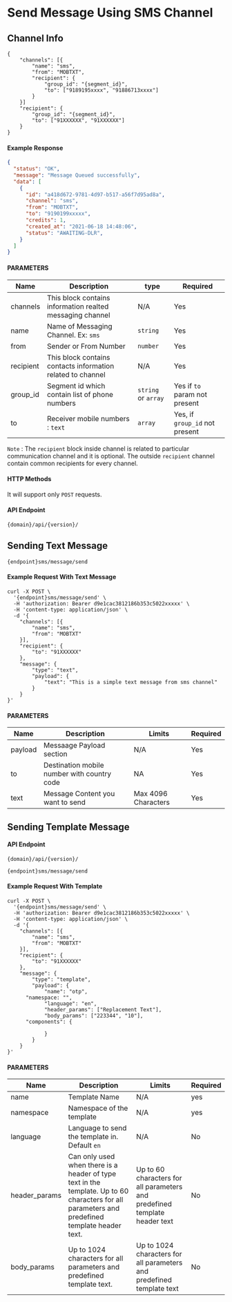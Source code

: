 # Send Message Using SMS Channel

## Channel Info

```
{
	"channels": [{
		"name": "sms",
		"from": "MOBTXT",
		"recipient": {
			"group_id": "{segment_id}",
			"to": ["9189195xxxx", "91886713xxxx"]
		}
	}]
	"recipient": {
		"group_id": "{segment_id}",
		"to": ["91XXXXXX", "91XXXXXX"]
	}
}
```

#### Example Response

```json
{
  "status": "OK",
  "message": "Message Queued successfully",
  "data": [
    {
      "id": "a418d672-9781-4d97-b517-a56f7d95ad8a",
      "channel": "sms",
      "from": "MOBTXT",
      "to": "9190199xxxxx",
      "credits": 1,
      "created_at": "2021-06-18 14:48:06",
      "status": "AWAITING-DLR",
    }
  ]
}
```

#### PARAMETERS

| Name      | Description                                                 | type                | Required                       |
| --------- | ----------------------------------------------------------- | ------------------- | ------------------------------ |
| channels  | This block contains information realted messaging channel   | N/A                 | Yes                            |
| name      | Name of Messaging Channel. Ex: `sms`                   | `string`            | Yes                            |
| from      | Sender or From Number                                       | `number`            | Yes                            |
| recipient | This block contains contacts information related to channel | N/A                 | Yes                            |
| group_id  | Segment id which contain list of phone numbers              | `string` or `array` | Yes if `to` param not present  |
| to        | Receiver mobile numbers : `text`                            | `array`             | Yes, if `group_id` not present |

`Note` : The `recipient` block inside channel is related to particular communication channel and it is optional. The outside `recipient` channel contain common recipients for every channel.

#### HTTP Methods

It will support only `POST` requests.

#### API Endpoint

```
{domain}/api/{version}/
```

## Sending Text Message

```
{endpoint}sms/message/send
```

#### Example Request With Text Message

```
curl -X POST \
  '{endpoint}sms/message/send' \
  -H 'authorization: Bearer d9e1cac3812186b353c5022xxxxx' \
  -H 'content-type: application/json' \
  -d '{
	"channels": [{
		"name": "sms",
		"from": "MOBTXT"
	}],
	"recipient": {
		"to": "91XXXXXX"
	},
	"message": {
        "type": "text",
		"payload": {
			"text": "This is a simple text message from sms channel"
		}
	}
}'
```

#### PARAMETERS

| Name    | Description                                 | Limits              | Required |
| ------- | ------------------------------------------- | ------------------- | -------- |
| payload | Messaage Payload section                    | N/A                 | Yes      |
| to      | Destination mobile number with country code | NA                  | Yes      |
| text    | Message Content you want to send            | Max 4096 Characters | Yes      |

## Sending Template Message

#### API Endpoint

```
{domain}/api/{version}/
```

```
{endpoint}sms/message/send
```

#### Example Request With Template

```
curl -X POST \
  '{endpoint}sms/message/send' \
  -H 'authorization: Bearer d9e1cac3812186b353c5022xxxxx' \
  -H 'content-type: application/json' \
  -d '{
	"channels": [{
		"name": "sms",
		"from": "MOBTXT"
	}],
	"recipient": {
		"to": "91XXXXXX"
	},
	"message": {
        "type": "template",
		"payload": {
			"name": "otp",
      "namespace: "",
			"language": "en",
			"header_params": ["Replacement Text"],
			"body_params": ["223344", "10"],
      "components": {

            }
		}
	}
}'
```

#### PARAMETERS

| Name          | Description                                                                                                                                                                                         | Limits                                                                     | Required |
| ------------- | --------------------------------------------------------------------------------------------------------------------------------------------------------------------------------------------------- | -------------------------------------------------------------------------- | -------- |
| name          | Template Name                                                                                                                                                                                       | N/A                                                                        | yes      |
| namespace     | Namespace of the template                                                                                                                                                                           | N/A                                                                        | yes      |
| language      | Language to send the template in. Default `en`                                                                                                                                                      | N/A                                                                        | No       |
| header_params | Can only used when there is a header of type text in the template. Up to 60 characters for all parameters and predefined template header text.                                                      | Up to 60 characters for all parameters and predefined template header text | No       |
| body_params   | Up to 1024 characters for all parameters and predefined template text.                                                                                                                              | Up to 1024 characters for all parameters and predefined template text      | No       |